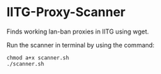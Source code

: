 # IITG-Proxy-Scanner
Finds working lan-ban proxies in IITG using wget.

Run the scanner in terminal by using the command:
```
chmod a+x scanner.sh
./scanner.sh
```

